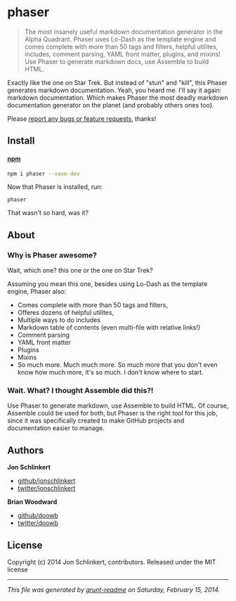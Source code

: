# phaser

> The most insanely useful markdown documentation generator in the Alpha Quadrant. Phaser uses Lo-Dash as the template engine and comes complete with more than 50 tags and filters, helpful utilites, includes, comment parsing, YAML front matter, plugins, and mixins! Use Phaser to generate markdown docs, use Assemble to build HTML.

Exactly like the one on Star Trek. But instead of "stun" and "kill", this Phaser generates markdown documentation. Yeah, you heard me. I'll say it again: markdown documentation. Which makes Phaser the most deadly markdown documentation generator on the planet (and probably others ones too).

Please [report any bugs or feature requests](https://github.com/assemble/phaser/issues/new), thanks!

## Install
#### [npm](npmjs.org)

```bash
npm i phaser --save-dev
```

Now that Phaser is installed, run:

```
phaser
```

That wasn't so hard, was it?

## About
### Why is Phaser awesome?

Wait, which one? this one or the one on Star Trek?

Assuming you mean this one, besides using Lo-Dash as the template engine, Phaser also:

* Comes complete with more than 50 tags and filters,
* Offeres dozens of helpful utilites,
* Multiple ways to do includes
* Markdown table of contents (even multi-file with relative links!)
* Comment parsing
* YAML front matter
* Plugins
* Mixins
* So much more. Much much more. So much more that you don't even know how much more, it's so much. I don't know where to start.

### Wait. What? I thought Assemble did this?!

Use Phaser to generate markdown, use Assemble to build HTML. Of course, Assemble could be used for both, but Phaser is the right tool for this job, since it was specifically created to make GitHub projects and documentation easier to manage.


## Authors

**Jon Schlinkert**

+ [github/jonschlinkert](https://github.com/jonschlinkert)
+ [twitter/jonschlinkert](http://twitter.com/jonschlinkert)

**Brian Woodward**

+ [github/doowb](https://github.com/doowb)
+ [twitter/doowb](http://twitter.com/jonschlinkert)

## License
Copyright (c) 2014 Jon Schlinkert, contributors.
Released under the MIT license

***

_This file was generated by [grunt-readme](https://github.com/assemble/grunt-readme) on Saturday, February 15, 2014._
